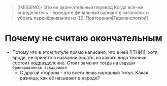 > [!MISSING]- Это не окончательный перевод
> Когда всё-же определитесь - выведите финальный вариант в заголовок и убрать перечёркивание из [[2. Повторения|Терминология]]

# Почему не считаю окончательным

- Потому что в этом титуле прямо написано, что в ней [[ТНИ]], хотя, вроде, не принято в названии писать, из какого вида техники состоит подразделение. Стоит заменит тогда на `Ведущая бронированная эскадрилья`
	- С другой стороны - это всего лишь народный титул. Какая разница, как её называют в народе?